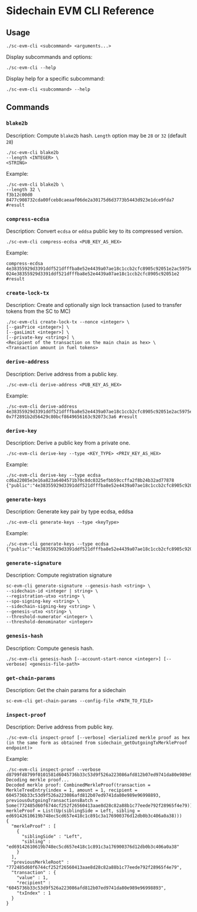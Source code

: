 # Sidechain EVM CLI Reference

## Usage 

```
./sc-evm-cli <subcommand> <arguments...>
```

Display subcommands and options:

```shell
./sc-evm-cli --help
```

Display help for a specific subcommand:

```shell
./sc-evm-cli <subcommand> --help
```

## Commands

### `blake2b`

Description: Compute `blake2b` hash. `Length` option may be `28` or `32` (default `28`)

```shell
./sc-evm-cli blake2b
--length <INTEGER> \
<STRING>
```

Example:

```shell
./sc-evm-cli blake2b \
--length 32 \
f3b12c00d0
8477c908732cda00fceb8caeaaf06de2a30175d6d3773b5443d923e1dce9fda7 #result
```

### `compress-ecdsa`

Description: Convert `ecdsa` or `eddsa` public key to its compressed version.

```shell
./sc-evm-cli compress-ecdsa <PUB_KEY_AS_HEX>
```

Example:

```shell
compress-ecdsa 4e38355929d3391ddf521dfffba8e52e4439a07ae18c1ccb2cfc8905c92051e2ac5975e4e15c51da7a8f58afed746b0f26e1dd80ec2ed318e64bfa95f6ea9cae
024e38355929d3391ddf521dfffba8e52e4439a07ae18c1ccb2cfc8905c92051e2 #result
```

### `create-lock-tx`

Description: Create and optionally sign lock transaction (used to transfer tokens from the SC to MC)

```shell
./sc-evm-cli create-lock-tx --nonce <integer> \
[--gasPrice <integer>] \
[--gasLimit <integer>] \
[--private-key <string>] \
<Recipient of the transaction on the main chain as hex> \
<Transaction amount in fuel tokens>
```

### `derive-address`

Description: Derive address from a public key.

```shell
./sc-evm-cli derive-address <PUB_KEY_AS_HEX>
```

Example:

```shell
./sc-evm-cli derive-address 4e38355929d3391ddf521dfffba8e52e4439a07ae18c1ccb2cfc8905c92051e2ac5975e4e15c51da7a8f58afed746b0f26e1dd80ec2ed318e64bfa95f6ea9cae
0x7f2891b2d56429c80bcf8649656163c92073c3a6 #result
```

### `derive-key`

Description: Derive a public key from a private one.

```shell
./sc-evm-cli derive-key --type <KEY_TYPE> <PRIV_KEY_AS_HEX>
```

Example:

```shell
./sc-evm-cli derive-key --type ecdsa cd6a22085e3e16a823a6404571b70c8dc0325efbb59ccffa2f8b24b32ad77878
{"public":"4e38355929d3391ddf521dfffba8e52e4439a07ae18c1ccb2cfc8905c92051e2ac5975e4e15c51da7a8f58afed746b0f26e1dd80ec2ed318e64bfa95f6ea9cae","publicCompressed":"024e38355929d3391ddf521dfffba8e52e4439a07ae18c1ccb2cfc8905c92051e2","address":"7f2891b2d56429c80bcf8649656163c92073c3a6"}
```

### `generate-keys`

Description: Generate key pair by type ecdsa, eddsa

```shell
./sc-evm-cli generate-keys --type <keyType>
```

Example:

```shell
./sc-evm-cli generate-keys --type ecdsa                        {"public":"4e38355929d3391ddf521dfffba8e52e4439a07ae18c1ccb2cfc8905c92051e2ac5975e4e15c51da7a8f58afed746b0f26e1dd80ec2ed318e64bfa95f6ea9cae","private":"cd6a22085e3e16a823a6404571b70c8dc0325efbb59ccffa2f8b24b32ad77878","address":"7f2891b2d56429c80bcf8649656163c92073c3a6"}
```

### `generate-signature`

Description: Compute registration signature

```shell
sc-evm-cli generate-signature --genesis-hash <string> \
--sidechain-id <integer | string> \
--registration-utxo <string> \
--spo-signing-key <string> \
--sidechain-signing-key <string> \
--genesis-utxo <string> \
--threshold-numerator <integer> \
--threshold-denominator <integer>
```

### `genesis-hash`

Description: Compute genesis hash.

```shell
./sc-evm-cli genesis-hash [--account-start-nonce <integer>] [--verbose] <genesis-file-path>
```

### `get-chain-params`

Description:  Get the chain params for a sidechain

```shell
sc-evm-cli get-chain-params --config-file <PATH_TO_FILE>
```

### `inspect-proof`

Description: Derive address from public key.

```shell
./sc-evm-cli inspect-proof [--verbose] <Serialized merkle proof as hex (in the same form as obtained from sidechain_getOutgoingTxMerkleProof endpoint)>
```

Example:

```shell
./sc-evm-cli inspect-proof --verbose d8799fd8799f0101581d6045736b33c53d9f526a223086afd812b07ed9741da80e989e96998893d8799f5820772485d60f6744cf252f26560413aae8d28c82a88b1c77eede792f28965f4e79ffff9fd8799f005820ed69142610619b748ec5cd657e418c1c891c3a176900376d12db0b3c406a0a38ffffff
Decoding merkle proof...
Decoded merkle proof: CombinedMerkleProof(transaction = MerkleTreeEntry(index = 1, amount = 1, recipient = 6045736b33c53d9f526a223086afd812b07ed9741da80e989e96998893, previousOutgoingTransactionsBatch = Some(772485d60f6744cf252f26560413aae8d28c82a88b1c77eede792f28965f4e79)), merkleProof = List(Up(siblingSide = Left, sibling = ed69142610619b748ec5cd657e418c1c891c3a176900376d12db0b3c406a0a38)))
{
  "merkleProof" : [
    {
      "siblingSide" : "Left",
      "sibling" : "ed69142610619b748ec5cd657e418c1c891c3a176900376d12db0b3c406a0a38"
    }
  ],
  "previousMerkleRoot" : "772485d60f6744cf252f26560413aae8d28c82a88b1c77eede792f28965f4e79",
  "transaction" : {
    "value" : 1,
    "recipient" : "6045736b33c53d9f526a223086afd812b07ed9741da80e989e96998893",
    "txIndex" : 1
  }
}
```

